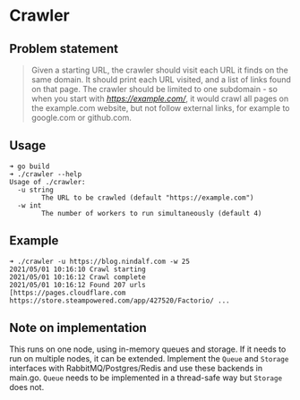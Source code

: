 # Crawler

## Problem statement

> Given a starting URL, the crawler should visit each URL it finds on the same domain. It should print each URL visited, and a list of links found on that page. The crawler should be limited to one subdomain - so when you start with *https://example.com/*, it would crawl all pages on the example.com website, but not follow external links, for example to google.com or github.com.

## Usage

```
➜ go build
➜ ./crawler --help
Usage of ./crawler:
  -u string
    	The URL to be crawled (default "https://example.com")
  -w int
    	The number of workers to run simultaneously (default 4)
```

## Example

```
➜ ./crawler -u https://blog.nindalf.com -w 25
2021/05/01 10:16:10 Crawl starting
2021/05/01 10:16:12 Crawl complete
2021/05/01 10:16:12 Found 207 urls
[https://pages.cloudflare.com https://store.steampowered.com/app/427520/Factorio/ ...
```

## Note on implementation

This runs on one node, using in-memory queues and storage. If it needs to run on multiple nodes, it can be extended. Implement the `Queue` and `Storage` interfaces with RabbitMQ/Postgres/Redis and use these backends in main.go. `Queue` needs to be implemented in a thread-safe way but `Storage` does not.
